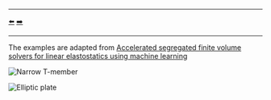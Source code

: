 ***
[⬅️](../019/README.md "Previous example")
[➡️](../021/README.md "Next example")
***

The examples are adapted from [Accelerated segregated finite volume solvers for linear elastostatics using machine learning](https://doi.org/10.1016/j.advengsoft.2024.103763)

![Narrow T-member](t_member.png "Narrow T-member")

![Elliptic plate](elliptic_plate.png "Elliptic plate")
